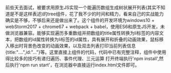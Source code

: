 ﻿前些天去面试，被要求用原生JS实现一个能遍历数组生成树状展开列表(其实不知道是不是这样表述)的tree组件，花了我不少的时间和精力，看来自己的实战能力确实是不够，不够后来还是做出来了。这个组件的开发环境为windows10 + webStorm2017 + chrome67 + webpack + babel，使用ES6和原生JS开发，未做浏览器兼容。能够实现遍历多重数组并把数组的title属性转换为li标签的内容文本，把数组的id属性转换为li标签的id属性，具有展开和折叠的动画效果，鼠标移入移出时背景色改变的动画效果，以及双击列表打印当前列表信息{title:"....",id:"..."}等。这里直接上组件的代码，代码中已有完整注释，组件中使用得比较多的技巧有递归遍历、事件代理、三元运算
打开终端执行'npm install',然后执行'npm run start'，在浏览器中直接运行index.html文件即可。